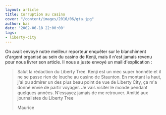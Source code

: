```yaml
---
layout: article
title: Corruption au casino
cover: "/content/images/2016/06/gta.jpg"
author: baz
date: '2002-06-18 22:00:00'
tags:
- liberty-city
---
```


On avait envoyé notre meilleur reporteur enquêter sur le blanchiment d'argent organisé au sein du casino de Kenji, mais il n'est jamais revenu pour nous livrer son article. Il nous a juste envoyé un mail d'explication :

> Salut la rédaction du Liberty Tree. Kenji est un mec super honnête et il ne se passe rien de louche au casino de Staunton. En montant la haut, j'ai pu admirer un des plus beau point de vue de Liberty City, ça m'a donné envie de partir voyager. Je vais visiter le monde pendant quelques années. N'essayez jamais de me retrouver. Amitié aux journalistes du Liberty Tree
> 
> Maurice

<!--kg-card-end: markdown-->
